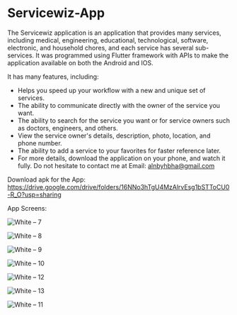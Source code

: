 # Servicewiz-App

The Servicewiz application is an application that provides many services, including medical, engineering, educational, technological, software, electronic, and household chores, and each service has several sub-services. It was programmed using Flutter framework with APIs to make the application available on both the Android and IOS.
  
It has many features, including:  
* Helps you speed up your workflow with a new and unique set of services.  
* The ability to communicate directly with the owner of the service you want.  
* The ability to search for the service you want or for service owners such as doctors, engineers, and others.  
* View the service owner's details, description, photo, location, and phone number.  
* The ability to add a service to your favorites for faster reference later.  
* For more details, download the application on your phone, and watch it fully. Do not hesitate to contact me at Email: alnbyhbha@gmail.com

Download apk for the App: https://drive.google.com/drive/folders/16NNo3hTgU4MzAlrvEsg1bSTToCU0-R_O?usp=sharing

App Screens:

![White – 7](https://github.com/BahaaAlnabeeh/Servicewiz-App/assets/42490211/689bada3-2420-4f3c-9e2b-3c8ca446bb38)

![White – 8](https://github.com/BahaaAlnabeeh/Servicewiz-App/assets/42490211/8080c437-7c59-4263-8760-0f27128b5c8e)

![White – 9](https://github.com/BahaaAlnabeeh/Servicewiz-App/assets/42490211/ad57e618-4dce-40c0-9db8-1ca348e73ac5)

![White – 10](https://github.com/BahaaAlnabeeh/Servicewiz-App/assets/42490211/7f878905-5604-4789-9a12-c579843016d4)

![White – 12](https://github.com/BahaaAlnabeeh/Servicewiz-App/assets/42490211/b250d25d-51cc-46dd-8466-093a21a72bec)

![White – 13](https://github.com/BahaaAlnabeeh/Servicewiz-App/assets/42490211/98652438-90cf-4619-bcd3-a2cc85589acc)

![White – 11](https://github.com/BahaaAlnabeeh/Servicewiz-App/assets/42490211/97f63776-5c45-4173-ac05-8749b142543f)

